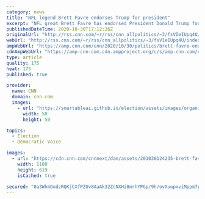 ```yaml
---
category: news
title: "NFL legend Brett Favre endorses Trump for president"
excerpt: "NFL great Brett Favre has endorsed President Donald Trump for reelection. He's one of the most prominent figures in sports to publicly pledge support for the President.\n    \n"
publishedDateTime: 2020-10-30T17:12:26Z
originalUrl: "http://rss.cnn.com/~r/rss/cnn_allpolitics/~3/fsVIeIUpq4U/index.html"
webUrl: "http://rss.cnn.com/~r/rss/cnn_allpolitics/~3/fsVIeIUpq4U/index.html"
ampWebUrl: "https://amp.cnn.com/cnn/2020/10/30/politics/brett-favre-endorses-trump-trnd/index.html"
cdnAmpWebUrl: "https://amp-cnn-com.cdn.ampproject.org/c/s/amp.cnn.com/cnn/2020/10/30/politics/brett-favre-endorses-trump-trnd/index.html"
type: article
quality: 175
heat: 175
published: true

provider:
  name: CNN
  domain: cnn.com
  images:
    - url: "https://smartableai.github.io/election/assets/images/organizations/cnn.com-50x50.jpg"
      width: 50
      height: 50

topics:
  - Election
  - Democratic Voice

images:
  - url: "https://cdn.cnn.com/cnnnext/dam/assets/201030124235-brett-favre-file-restricted-super-tease.jpg"
    width: 1100
    height: 619
    isCached: true

secured: "0a3WhmOodzRQKjCXfPZUv8AaAk32ZcNXHi8mrhYPGp/9h/ovXuwpxviMppm7paznT6SiJsgcwZHsJmK69Ev7vJmLnKo/uQsrOuSgIq8n1Npl5m96vZqjHZYi9Hb8Zi/q6mDzStQelzzNBQcAzTlkRa7zP6qZzYwv7dzE/H/f79T+FspSyuRhslE1fIqInBa+HVIaB+qvRdqpN0lQjh+/ydi/e0g94Rh8hwAaW9JepYxGe8UirTgBSlj2psKFpte6Z1YjtFN13jOBGtYUXlA/Ix6BowtmlHsgh2J+szt7wC2qbFpikdZTVyfOBrEW/gE0/Yl+/h14Ip/i2J12uGkxs63cH7FeTgPKTWyblDVbhtY=;VA7AbtQMm+OvRcXaZOZC+A=="
---
```


